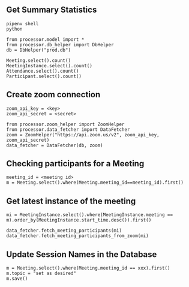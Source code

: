 ## Get Summary Statistics

    pipenv shell
    python
    
    from processor.model import *
    from processor.db_helper import DbHelper
    db = DbHelper("prod.db")
    
    Meeting.select().count()
    MeetingInstance.select().count()
    Attendance.select().count()
    Participant.select().count()

## Create zoom connection

    zoom_api_key = <key>
    zoom_api_secret = <secret>
    
    from processor.zoom_helper import ZoomHelper
    from processor.data_fetcher import DataFetcher
    zoom = ZoomHelper("https://api.zoom.us/v2", zoom_api_key, zoom_api_secret)
    data_fetcher = DataFetcher(db, zoom)


## Checking participants for a Meeting

    meeting_id = <meeting id>
    m = Meeting.select().where(Meeting.meeting_id==meeting_id).first()

## Get latest instance of the meeting

    mi = MeetingInstance.select().where(MeetingInstance.meeting == m).order_by(MeetingInstance.start_time.desc()).first()
    
    data_fetcher.fetch_meeting_participants(mi)
    data_fetcher.fetch_meeting_participants_from_zoom(mi)

## Update Session Names in the Database
    m = Meeting.select().where(Meeting.meeting_id == xxx).first()
    m.topic = "set as desired"
    m.save()
